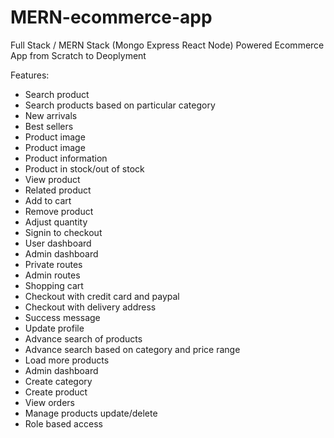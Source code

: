 # MERN-ecommerce-app

Full Stack / MERN Stack (Mongo Express React Node) Powered Ecommerce App from Scratch to Deoplyment

Features:
  - Search product
  - Search products based on particular category
  - New arrivals
  - Best sellers
  - Product image
  - Product image
  - Product information
  - Product in stock/out of stock
  - View product
  - Related product
  - Add to cart
  - Remove product
  - Adjust quantity
  - Signin to checkout
  - User dashboard
  - Admin dashboard
  - Private routes
  - Admin routes
  - Shopping cart
  - Checkout with credit card and paypal
  - Checkout with delivery address
  - Success message
  - Update profile
  - Advance search of products
  - Advance search based on category and price range
  - Load more products
  - Admin dashboard
  - Create category
  - Create product
  - View orders
  - Manage products update/delete
  - Role based access
